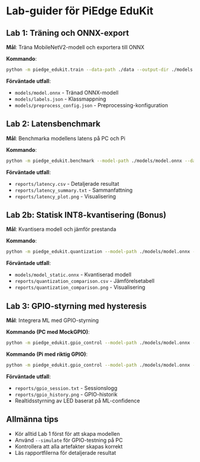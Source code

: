 # Lab-guider för PiEdge EduKit

## Lab 1: Träning och ONNX-export

**Mål**: Träna MobileNetV2-modell och exportera till ONNX

**Kommando**:

```bash
python -m piedge_edukit.train --data-path ./data --output-dir ./models
```

**Förväntade utfall**:

- `models/model.onnx` - Tränad ONNX-modell
- `models/labels.json` - Klassmappning
- `models/preprocess_config.json` - Preprocessing-konfiguration

## Lab 2: Latensbenchmark

**Mål**: Benchmarka modellens latens på PC och Pi

**Kommando**:

```bash
python -m piedge_edukit.benchmark --model-path ./models/model.onnx --data-path ./data
```

**Förväntade utfall**:

- `reports/latency.csv` - Detaljerade resultat
- `reports/latency_summary.txt` - Sammanfattning
- `reports/latency_plot.png` - Visualisering

## Lab 2b: Statisk INT8-kvantisering (Bonus)

**Mål**: Kvantisera modell och jämför prestanda

**Kommando**:

```bash
python -m piedge_edukit.quantization --model-path ./models/model.onnx --data-path ./data
```

**Förväntade utfall**:

- `models/model_static.onnx` - Kvantiserad modell
- `reports/quantization_comparison.csv` - Jämförelsetabell
- `reports/quantization_comparison.png` - Visualisering

## Lab 3: GPIO-styrning med hysteresis

**Mål**: Integrera ML med GPIO-styrning

**Kommando (PC med MockGPIO)**:

```bash
python -m piedge_edukit.gpio_control --model-path ./models/model.onnx --data-path ./data --simulate
```

**Kommando (Pi med riktig GPIO)**:

```bash
python -m piedge_edukit.gpio_control --model-path ./models/model.onnx --data-path ./data --gpio-pin 17
```

**Förväntade utfall**:

- `reports/gpio_session.txt` - Sessionslogg
- `reports/gpio_history.png` - GPIO-historik
- Realtidsstyrning av LED baserat på ML-confidence

## Allmänna tips

- Kör alltid Lab 1 först för att skapa modellen
- Använd `--simulate` för GPIO-testning på PC
- Kontrollera att alla artefakter skapas korrekt
- Läs rapportfilerna för detaljerade resultat
